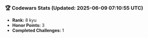 ### 🏆 Codewars Stats (Updated: 2025-06-09 07:10:55 UTC)

- **Rank:** 8 kyu
- **Honor Points:** 3
- **Completed Challenges:** 1

